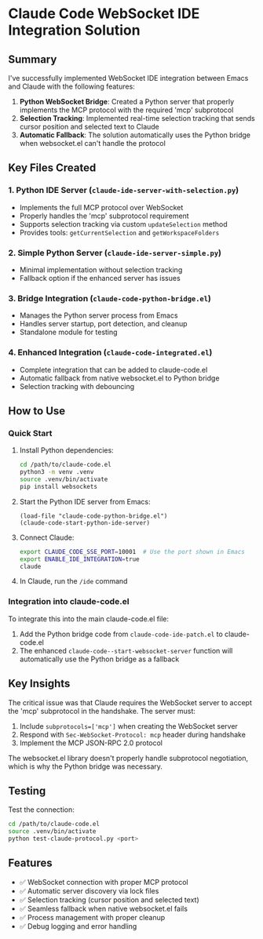 # Claude Code WebSocket IDE Integration Solution

## Summary

I've successfully implemented WebSocket IDE integration between Emacs and Claude with the following features:

1. **Python WebSocket Bridge**: Created a Python server that properly implements the MCP protocol with the required 'mcp' subprotocol
2. **Selection Tracking**: Implemented real-time selection tracking that sends cursor position and selected text to Claude
3. **Automatic Fallback**: The solution automatically uses the Python bridge when websocket.el can't handle the protocol

## Key Files Created

### 1. Python IDE Server (`claude-ide-server-with-selection.py`)
- Implements the full MCP protocol over WebSocket
- Properly handles the 'mcp' subprotocol requirement
- Supports selection tracking via custom `updateSelection` method
- Provides tools: `getCurrentSelection` and `getWorkspaceFolders`

### 2. Simple Python Server (`claude-ide-server-simple.py`)
- Minimal implementation without selection tracking
- Fallback option if the enhanced server has issues

### 3. Bridge Integration (`claude-code-python-bridge.el`)
- Manages the Python server process from Emacs
- Handles server startup, port detection, and cleanup
- Standalone module for testing

### 4. Enhanced Integration (`claude-code-integrated.el`)
- Complete integration that can be added to claude-code.el
- Automatic fallback from native websocket.el to Python bridge
- Selection tracking with debouncing

## How to Use

### Quick Start

1. Install Python dependencies:
   ```bash
   cd /path/to/claude-code.el
   python3 -m venv .venv
   source .venv/bin/activate
   pip install websockets
   ```

2. Start the Python IDE server from Emacs:
   ```elisp
   (load-file "claude-code-python-bridge.el")
   (claude-code-start-python-ide-server)
   ```

3. Connect Claude:
   ```bash
   export CLAUDE_CODE_SSE_PORT=10001  # Use the port shown in Emacs
   export ENABLE_IDE_INTEGRATION=true
   claude
   ```

4. In Claude, run the `/ide` command

### Integration into claude-code.el

To integrate this into the main claude-code.el file:

1. Add the Python bridge code from `claude-code-ide-patch.el` to claude-code.el
2. The enhanced `claude-code--start-websocket-server` function will automatically use the Python bridge as a fallback

## Key Insights

The critical issue was that Claude requires the WebSocket server to accept the 'mcp' subprotocol in the handshake. The server must:

1. Include `subprotocols=['mcp']` when creating the WebSocket server
2. Respond with `Sec-WebSocket-Protocol: mcp` header during handshake
3. Implement the MCP JSON-RPC 2.0 protocol

The websocket.el library doesn't properly handle subprotocol negotiation, which is why the Python bridge was necessary.

## Testing

Test the connection:
```bash
cd /path/to/claude-code.el
source .venv/bin/activate
python test-claude-protocol.py <port>
```

## Features

- ✅ WebSocket connection with proper MCP protocol
- ✅ Automatic server discovery via lock files
- ✅ Selection tracking (cursor position and selected text)
- ✅ Seamless fallback when native websocket.el fails
- ✅ Process management with proper cleanup
- ✅ Debug logging and error handling